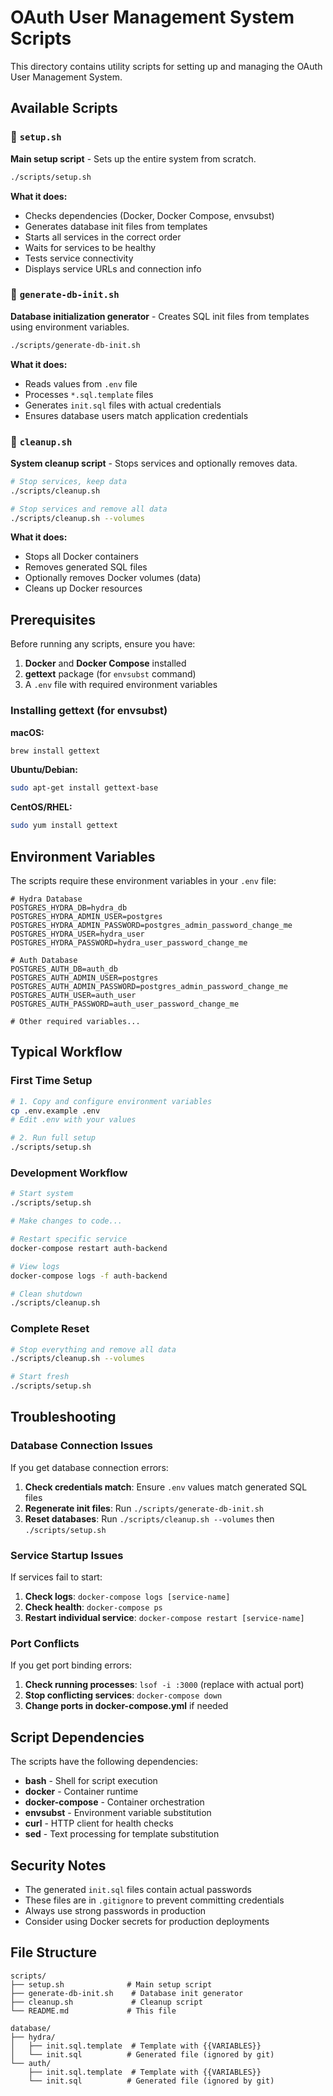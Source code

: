 # OAuth User Management System Scripts

This directory contains utility scripts for setting up and managing the OAuth User Management System.

## Available Scripts

### 🚀 `setup.sh`
**Main setup script** - Sets up the entire system from scratch.

```bash
./scripts/setup.sh
```

**What it does:**
- Checks dependencies (Docker, Docker Compose, envsubst)
- Generates database init files from templates
- Starts all services in the correct order
- Waits for services to be healthy
- Tests service connectivity
- Displays service URLs and connection info

### 🔧 `generate-db-init.sh`
**Database initialization generator** - Creates SQL init files from templates using environment variables.

```bash
./scripts/generate-db-init.sh
```

**What it does:**
- Reads values from `.env` file
- Processes `*.sql.template` files
- Generates `init.sql` files with actual credentials
- Ensures database users match application credentials

### 🧹 `cleanup.sh`
**System cleanup script** - Stops services and optionally removes data.

```bash
# Stop services, keep data
./scripts/cleanup.sh

# Stop services and remove all data
./scripts/cleanup.sh --volumes
```

**What it does:**
- Stops all Docker containers
- Removes generated SQL files
- Optionally removes Docker volumes (data)
- Cleans up Docker resources

## Prerequisites

Before running any scripts, ensure you have:

1. **Docker** and **Docker Compose** installed
2. **gettext** package (for `envsubst` command)
3. A `.env` file with required environment variables

### Installing gettext (for envsubst)

**macOS:**
```bash
brew install gettext
```

**Ubuntu/Debian:**
```bash
sudo apt-get install gettext-base
```

**CentOS/RHEL:**
```bash
sudo yum install gettext
```

## Environment Variables

The scripts require these environment variables in your `.env` file:

```env
# Hydra Database
POSTGRES_HYDRA_DB=hydra_db
POSTGRES_HYDRA_ADMIN_USER=postgres
POSTGRES_HYDRA_ADMIN_PASSWORD=postgres_admin_password_change_me
POSTGRES_HYDRA_USER=hydra_user
POSTGRES_HYDRA_PASSWORD=hydra_user_password_change_me

# Auth Database
POSTGRES_AUTH_DB=auth_db
POSTGRES_AUTH_ADMIN_USER=postgres
POSTGRES_AUTH_ADMIN_PASSWORD=postgres_admin_password_change_me
POSTGRES_AUTH_USER=auth_user
POSTGRES_AUTH_PASSWORD=auth_user_password_change_me

# Other required variables...
```

## Typical Workflow

### First Time Setup
```bash
# 1. Copy and configure environment variables
cp .env.example .env
# Edit .env with your values

# 2. Run full setup
./scripts/setup.sh
```

### Development Workflow
```bash
# Start system
./scripts/setup.sh

# Make changes to code...

# Restart specific service
docker-compose restart auth-backend

# View logs
docker-compose logs -f auth-backend

# Clean shutdown
./scripts/cleanup.sh
```

### Complete Reset
```bash
# Stop everything and remove all data
./scripts/cleanup.sh --volumes

# Start fresh
./scripts/setup.sh
```

## Troubleshooting

### Database Connection Issues
If you get database connection errors:

1. **Check credentials match**: Ensure `.env` values match generated SQL files
2. **Regenerate init files**: Run `./scripts/generate-db-init.sh`
3. **Reset databases**: Run `./scripts/cleanup.sh --volumes` then `./scripts/setup.sh`

### Service Startup Issues
If services fail to start:

1. **Check logs**: `docker-compose logs [service-name]`
2. **Check health**: `docker-compose ps`
3. **Restart individual service**: `docker-compose restart [service-name]`

### Port Conflicts
If you get port binding errors:

1. **Check running processes**: `lsof -i :3000` (replace with actual port)
2. **Stop conflicting services**: `docker-compose down`
3. **Change ports in docker-compose.yml** if needed

## Script Dependencies

The scripts have the following dependencies:

- **bash** - Shell for script execution
- **docker** - Container runtime
- **docker-compose** - Container orchestration
- **envsubst** - Environment variable substitution
- **curl** - HTTP client for health checks
- **sed** - Text processing for template substitution

## Security Notes

- The generated `init.sql` files contain actual passwords
- These files are in `.gitignore` to prevent committing credentials
- Always use strong passwords in production
- Consider using Docker secrets for production deployments

## File Structure

```
scripts/
├── setup.sh              # Main setup script
├── generate-db-init.sh    # Database init generator
├── cleanup.sh             # Cleanup script
└── README.md             # This file

database/
├── hydra/
│   ├── init.sql.template  # Template with {{VARIABLES}}
│   └── init.sql          # Generated file (ignored by git)
└── auth/
    ├── init.sql.template  # Template with {{VARIABLES}}
    └── init.sql          # Generated file (ignored by git)
```
